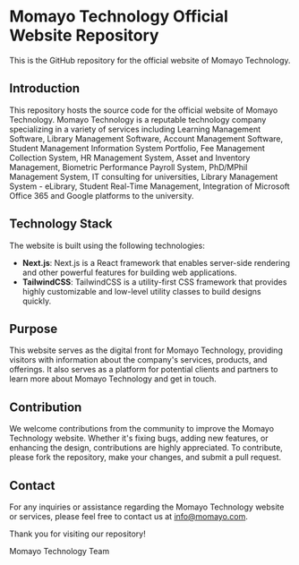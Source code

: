 # Momayo Technology Official Website Repository

This is the GitHub repository for the official website of Momayo Technology.

## Introduction

This repository hosts the source code for the official website of Momayo Technology. Momayo Technology is a reputable technology company specializing in a variety of services including Learning Management Software, Library Management Software, Account Management Software, Student Management Information System Portfolio, Fee Management Collection System, HR Management System, Asset and Inventory Management, Biometric Performance Payroll System, PhD/MPhil Management System, IT consulting for universities, Library Management System - eLibrary, Student Real-Time Management, Integration of Microsoft Office 365 and Google platforms to the university.

## Technology Stack

The website is built using the following technologies:

- **Next.js**: Next.js is a React framework that enables server-side rendering and other powerful features for building web applications.
- **TailwindCSS**: TailwindCSS is a utility-first CSS framework that provides highly customizable and low-level utility classes to build designs quickly.

## Purpose

This website serves as the digital front for Momayo Technology, providing visitors with information about the company's services, products, and offerings. It also serves as a platform for potential clients and partners to learn more about Momayo Technology and get in touch.

## Contribution

We welcome contributions from the community to improve the Momayo Technology website. Whether it's fixing bugs, adding new features, or enhancing the design, contributions are highly appreciated. To contribute, please fork the repository, make your changes, and submit a pull request.

## Contact

For any inquiries or assistance regarding the Momayo Technology website or services, please feel free to contact us at [info@momayo.com](mailto:info@momayo.com).

Thank you for visiting our repository!

Momayo Technology Team
